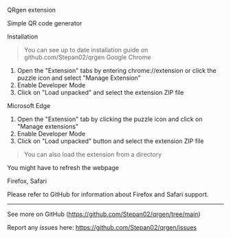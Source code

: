 QRgen extension

Simple QR code generator

Installation
> You can see up to date installation guide on github.com/Stepan02/qrgen
Google Chrome
1. Open the "Extension" tabs by entering chrome://extension or click the puzzle icon and select "Manage Extension"
2. Enable Developer Mode
3. Click on "Load unpacked" and select the extension ZIP file

Microsoft Edge
1. Open the "Extension" tab by clicking the puzzle icon and click on "Manage extensions"
2. Enable Developer Mode
3. Click on "Load unpacked" button and select the extension ZIP file
> You can also load the extension from a directory

You might have to refresh the webpage

Firefox, Safari

Please refer to GitHub for information about Firefox and Safari support.

---
See more on GitHub (https://github.com/Stepan02/qrgen/tree/main)

Report any issues here: https://github.com/Stepan02/qrgen/issues
